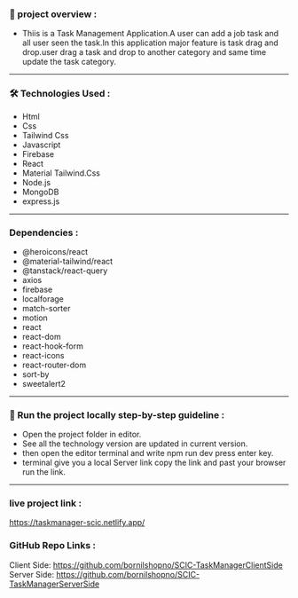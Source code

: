 ### 🎨 project overview :
- Thiis is a Task Management Application.A user can add a job task and all user seen the task.In this application major feature is task drag and drop.user drag a task and drop to another category and same time update the task category.

---

### 🛠 Technologies Used :
- Html
- Css
- Tailwind Css
- Javascript
- Firebase
- React
- Material Tailwind.Css
- Node.js
- MongoDB
- express.js

---

### Dependencies : 
- @heroicons/react
- @material-tailwind/react
- @tanstack/react-query
- axios
- firebase
- localforage
- match-sorter
- motion
- react
- react-dom
- react-hook-form
- react-icons
- react-router-dom
- sort-by
- sweetalert2

---

### 🎨 Run the project locally step-by-step guideline :
- Open the project folder in editor.
- See all the technology version are updated in current version.
- then open the editor terminal and write npm run dev press enter key.
- terminal give you a local Server link copy the link and past your browser run the link.

---

### live project link : 
https://taskmanager-scic.netlify.app/


### GitHub Repo Links : 
Client Side:
https://github.com/bornilshopno/SCIC-TaskManagerClientSide
Server Side:
https://github.com/bornilshopno/SCIC-TaskManagerServerSide
